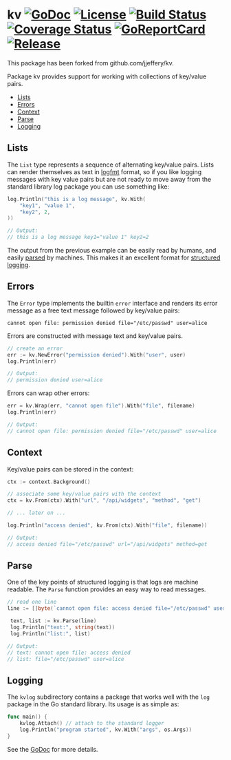 # kv [![GoDoc](https://godoc.org/github.com/karlmutch/kv?status.svg)](https://godoc.org/github.com/karlmutch/kv) [![License](http://img.shields.io/badge/license-MIT-green.svg?style=flat)](https://raw.githubusercontent.com/karlmutch/kv/master/LICENSE.md) [![Build Status](https://travis-ci.org/karlmutch/kv.svg?branch=master)](https://travis-ci.org/karlmutch/kv) [![Coverage Status](https://coveralls.io/repos/github/karlmutch/kv/badge.svg?branch=master)](https://coveralls.io/github/karlmutch/kv?branch=master) [![GoReportCard](https://goreportcard.com/badge/github.com/karlmutch/kv)](https://goreportcard.com/report/github.com/karlmutch/kv) [![Release](https://img.shields.io/github/release/karlmutch/kv.svg)](https://github.com/karlmutch/kv/releases/latest)

This package has been forked from github.com/jjeffery/kv.

Package kv provides support for working with collections of key/value pairs.

- [Lists](#lists)
- [Errors](#errors)
- [Context](#context)
- [Parse](#parse)
- [Logging](#logging)

## Lists

The `List` type represents a sequence of alternating key/value pairs. Lists
can render themselves as text in [logfmt](https://brandur.org/logfmt) format, 
so if you like logging messages with key value pairs but are not ready to move 
away from the standard library log package you can use something like:
```go
log.Println("this is a log message", kv.With(
    "key1", "value 1",
    "key2", 2,
))

// Output:
// this is a log message key1="value 1" key2=2
```

The output from the previous example can be easily read by humans, and easily [parsed](#parse)
by machines. This makes it an excellent format for 
[structured logging](https://www.thoughtworks.com/radar/techniques/structured-logging).

## Errors

The `Error` type implements the builtin `error` interface and renders its error message as a
free text message followed by key/value pairs:
```
cannot open file: permission denied file="/etc/passwd" user=alice
```

Errors are constructed with message text and key/value pairs.
```go
// create an error
err := kv.NewError("permission denied").With("user", user)
log.Println(err)

// Output:
// permission denied user=alice
```

Errors can wrap other errors:
```go
err = kv.Wrap(err, "cannot open file").With("file", filename)
log.Println(err)

// Output:
// cannot open file: permission denied file="/etc/passwd" user=alice
```

## Context

Key/value pairs can be stored in the context:
```go
ctx := context.Background()

// associate some key/value pairs with the context
ctx = kv.From(ctx).With("url", "/api/widgets", "method", "get")

// ... later on ...

log.Println("access denied", kv.From(ctx).With("file", filename))

// Output:
// access denied file="/etc/passwd" url="/api/widgets" method=get
```

## Parse

One of the key points of structured logging is that logs are machine
readable. The `Parse` function provides an easy way to read messages.
```go
// read one line
line := []byte(`cannot open file: access denied file="/etc/passwd" user=alice`)

 text, list := kv.Parse(line)
 log.Println("text:", string(text))
 log.Println("list:", list)

// Output:
// text: cannot open file: access denied
// list: file="/etc/passwd" user=alice
```

## Logging

The `kvlog` subdirectory contains a package that works well with the `log` package
in the Go standard library. Its usage is as simple as:
```go
func main() {
    kvlog.Attach() // attach to the standard logger
    log.Println("program started", kv.With("args", os.Args))
}
```

See the [GoDoc](https://godoc.org/github.com/karlmutch/kv) for more details.
